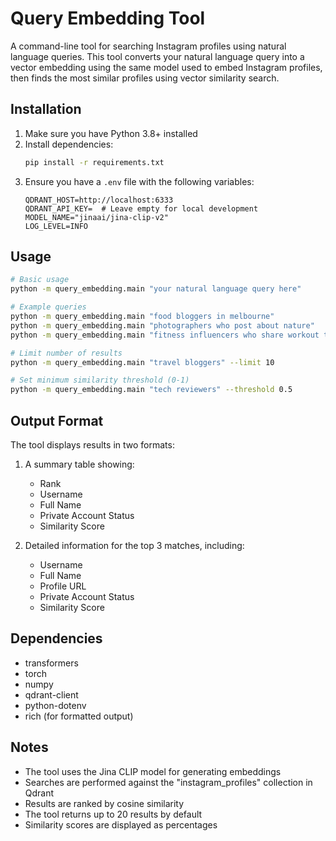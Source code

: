 # Query Embedding Tool

A command-line tool for searching Instagram profiles using natural language queries. This tool converts your natural language query into a vector embedding using the same model used to embed Instagram profiles, then finds the most similar profiles using vector similarity search.

## Installation

1. Make sure you have Python 3.8+ installed
2. Install dependencies:
   ```bash
   pip install -r requirements.txt
   ```
3. Ensure you have a `.env` file with the following variables:
   ```
   QDRANT_HOST=http://localhost:6333
   QDRANT_API_KEY=  # Leave empty for local development
   MODEL_NAME="jinaai/jina-clip-v2"
   LOG_LEVEL=INFO
   ```

## Usage

```bash
# Basic usage
python -m query_embedding.main "your natural language query here"

# Example queries
python -m query_embedding.main "food bloggers in melbourne"
python -m query_embedding.main "photographers who post about nature"
python -m query_embedding.main "fitness influencers who share workout tips"

# Limit number of results
python -m query_embedding.main "travel bloggers" --limit 10

# Set minimum similarity threshold (0-1)
python -m query_embedding.main "tech reviewers" --threshold 0.5
```

## Output Format

The tool displays results in two formats:

1. A summary table showing:
   - Rank
   - Username
   - Full Name
   - Private Account Status
   - Similarity Score

2. Detailed information for the top 3 matches, including:
   - Username
   - Full Name
   - Profile URL
   - Private Account Status
   - Similarity Score

## Dependencies

- transformers
- torch
- numpy
- qdrant-client
- python-dotenv
- rich (for formatted output)

## Notes

- The tool uses the Jina CLIP model for generating embeddings
- Searches are performed against the "instagram_profiles" collection in Qdrant
- Results are ranked by cosine similarity
- The tool returns up to 20 results by default
- Similarity scores are displayed as percentages